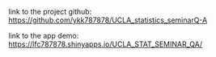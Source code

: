 link to the project github: https://github.com/ykk787878/UCLA_statistics_seminarQ-A


link to the app demo: https://lfc787878.shinyapps.io/UCLA_STAT_SEMINAR_QA/